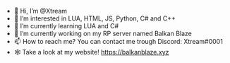- 👋 Hi, I’m @Xtream
- 👀 I’m interested in LUA, HTML, JS, Python, C# and C++
- 🌱 I’m currently learning LUA and C#
- 💞️ I’m currently working on my RP server named Balkan Blaze
- 📫 How to reach me? You can contact me trough Discord: Xtream#0001
- 🕸️ Take a look at my website! https://balkanblaze.xyz
